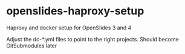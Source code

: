 # openslides-haproxy-setup
Haproxy and docker setup for OpenSlides 3 and 4

Adjust the dc-*.yml files to point to the right projects.
Should become GitSubmodules later